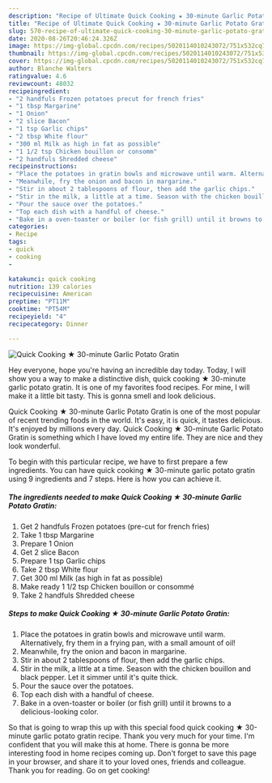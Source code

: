 ```yaml
---
description: "Recipe of Ultimate Quick Cooking ★ 30-minute Garlic Potato Gratin"
title: "Recipe of Ultimate Quick Cooking ★ 30-minute Garlic Potato Gratin"
slug: 570-recipe-of-ultimate-quick-cooking-30-minute-garlic-potato-gratin
date: 2020-08-26T20:46:24.326Z
image: https://img-global.cpcdn.com/recipes/5020114010243072/751x532cq70/quick-cooking-★-30-minute-garlic-potato-gratin-recipe-main-photo.jpg
thumbnail: https://img-global.cpcdn.com/recipes/5020114010243072/751x532cq70/quick-cooking-★-30-minute-garlic-potato-gratin-recipe-main-photo.jpg
cover: https://img-global.cpcdn.com/recipes/5020114010243072/751x532cq70/quick-cooking-★-30-minute-garlic-potato-gratin-recipe-main-photo.jpg
author: Blanche Walters
ratingvalue: 4.6
reviewcount: 48032
recipeingredient:
- "2 handfuls Frozen potatoes precut for french fries"
- "1 tbsp Margarine"
- "1 Onion"
- "2 slice Bacon"
- "1 tsp Garlic chips"
- "2 tbsp White flour"
- "300 ml Milk as high in fat as possible"
- "1 1/2 tsp Chicken bouillon or consomm"
- "2 handfuls Shredded cheese"
recipeinstructions:
- "Place the potatoes in gratin bowls and microwave until warm. Alternatively, fry them in a frying pan, with a small amount of oil!"
- "Meanwhile, fry the onion and bacon in margarine."
- "Stir in about 2 tablespoons of flour, then add the garlic chips."
- "Stir in the milk, a little at a time. Season with the chicken bouillon and black pepper. Let it simmer until it&#39;s quite thick."
- "Pour the sauce over the potatoes."
- "Top each dish with a handful of cheese."
- "Bake in a oven-toaster or boiler (or fish grill) until it browns to a delicious-looking color."
categories:
- Recipe
tags:
- quick
- cooking
- 

katakunci: quick cooking  
nutrition: 139 calories
recipecuisine: American
preptime: "PT11M"
cooktime: "PT54M"
recipeyield: "4"
recipecategory: Dinner

---
```



![Quick Cooking ★ 30-minute Garlic Potato Gratin](https://img-global.cpcdn.com/recipes/5020114010243072/751x532cq70/quick-cooking-★-30-minute-garlic-potato-gratin-recipe-main-photo.jpg)

Hey everyone, hope you're having an incredible day today. Today, I will show you a way to make a distinctive dish, quick cooking ★ 30-minute garlic potato gratin. It is one of my favorites food recipes. For mine, I will make it a little bit tasty. This is gonna smell and look delicious.



Quick Cooking ★ 30-minute Garlic Potato Gratin is one of the most popular of recent trending foods in the world. It's easy, it is quick, it tastes delicious. It's enjoyed by millions every day. Quick Cooking ★ 30-minute Garlic Potato Gratin is something which I have loved my entire life. They are nice and they look wonderful.


To begin with this particular recipe, we have to first prepare a few ingredients. You can have quick cooking ★ 30-minute garlic potato gratin using 9 ingredients and 7 steps. Here is how you can achieve it.

<!--inarticleads1-->

##### The ingredients needed to make Quick Cooking ★ 30-minute Garlic Potato Gratin:

1. Get 2 handfuls Frozen potatoes (pre-cut for french fries)
1. Take 1 tbsp Margarine
1. Prepare 1 Onion
1. Get 2 slice Bacon
1. Prepare 1 tsp Garlic chips
1. Take 2 tbsp White flour
1. Get 300 ml Milk (as high in fat as possible)
1. Make ready 1 1/2 tsp Chicken bouillon or consommé
1. Take 2 handfuls Shredded cheese




<!--inarticleads2-->

##### Steps to make Quick Cooking ★ 30-minute Garlic Potato Gratin:

1. Place the potatoes in gratin bowls and microwave until warm. Alternatively, fry them in a frying pan, with a small amount of oil!
1. Meanwhile, fry the onion and bacon in margarine.
1. Stir in about 2 tablespoons of flour, then add the garlic chips.
1. Stir in the milk, a little at a time. Season with the chicken bouillon and black pepper. Let it simmer until it&#39;s quite thick.
1. Pour the sauce over the potatoes.
1. Top each dish with a handful of cheese.
1. Bake in a oven-toaster or boiler (or fish grill) until it browns to a delicious-looking color.




So that is going to wrap this up with this special food quick cooking ★ 30-minute garlic potato gratin recipe. Thank you very much for your time. I'm confident that you will make this at home. There is gonna be more interesting food in home recipes coming up. Don't forget to save this page in your browser, and share it to your loved ones, friends and colleague. Thank you for reading. Go on get cooking!
